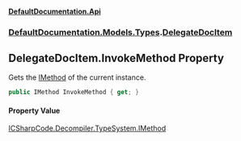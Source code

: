 #### [DefaultDocumentation.Api](index.md 'index')
### [DefaultDocumentation.Models.Types](index.md#DefaultDocumentation.Models.Types 'DefaultDocumentation.Models.Types').[DelegateDocItem](DelegateDocItem.md 'DefaultDocumentation.Models.Types.DelegateDocItem')

## DelegateDocItem.InvokeMethod Property

Gets the [IMethod](https://github.com/icsharpcode/ILSpy 'ICSharpCode.Decompiler.TypeSystem.IMethod') of the current instance.

```csharp
public IMethod InvokeMethod { get; }
```

#### Property Value
[ICSharpCode.Decompiler.TypeSystem.IMethod](https://docs.microsoft.com/en-us/dotnet/api/ICSharpCode.Decompiler.TypeSystem.IMethod 'ICSharpCode.Decompiler.TypeSystem.IMethod')